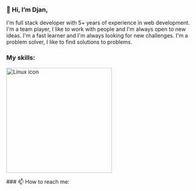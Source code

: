 ### 👋 Hi, I’m Djan,
I'm full stack developer with 5+ years of experience in web development.
I'm a team player, I like to work with people and I'm always open to new ideas.
I'm a fast learner and I'm always looking for new challenges.
I'm a problem solver, I like to find solutions to problems.

### My skills:
<p align="left">
<a href="#">
<img width="278" alt="Linux icon" srcset="https://img.icons8.com/color/2x/linux.png">
</a>
</p>
### 📫 How to reach me:
